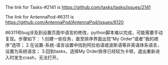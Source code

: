 The link for Tasks-#2141 is https://github.com/tasks/tasks/issues/2141

The link for AntennaPod-#6311 is https://github.com/AntennaPod/AntennaPod/issues/6120

#6311号bug涉及到设置页面中语言的修改，python脚本难以完成，可能需要手动复现。步骤如下：
1.创建一些任务，直至排序界面出现“My Order”或者“我的顺序”选项；
2.在设置-系统-语言设置中找到阿拉伯语或波斯语等非英语体系语言，设置为系统语言；
3.回到tasks，选择My Order排序已经较为卡顿，退出重新进入时发生crash，无法打开。
